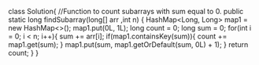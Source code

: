 
class Solution{
    //Function to count subarrays with sum equal to 0.
    public static long findSubarray(long[] arr ,int n) 
    { HashMap<Long, Long> map1 = new HashMap<>();
        map1.put(0L, 1L);
        long count = 0;
        long sum = 0;
        for(int i = 0; i < n; i++){
            sum += arr[i];
            if(map1.containsKey(sum)){
                count += map1.get(sum);
            }
            map1.put(sum, map1.getOrDefault(sum, 0L) + 1);
        }
        return count;
    }
}
